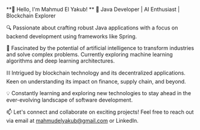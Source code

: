 **👋 Hello, I'm Mahmud El Yakub!
**
🚀 Java Developer | AI Enthusiast | Blockchain Explorer

🔍 Passionate about crafting robust Java applications with a focus on backend development using frameworks like Spring. 

🤖 Fascinated by the potential of artificial intelligence to transform industries and solve complex problems. Currently exploring machine learning algorithms and deep learning architectures.

⛓️ Intrigued by blockchain technology and its decentralized applications. Keen on understanding its impact on finance, supply chain, and beyond.

💡 Constantly learning and exploring new technologies to stay ahead in the ever-evolving landscape of software development.

📫 Let's connect and collaborate on exciting projects! Feel free to reach out via email at mahmudelyakub@gmail.com or LinkedIn.
